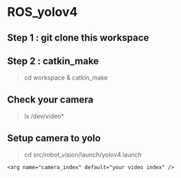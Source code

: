 # ROS_yolov4
## Step 1 : git clone this workspace
## Step 2 : catkin_make
> cd workspace & catkin_make
     
## Check your camera
> ls /dev/video*
## Setup camera to yolo
> cd src/robot_vision/launch/yolov4.launch
```
<arg name="camera_index" default="your video index" />
```
